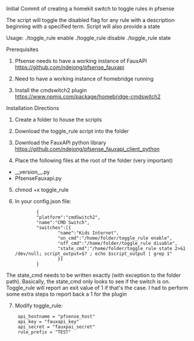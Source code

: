 Initial Commit of creating a homekit switch to toggle rules in pfsense

The script will toggle the disabled flag for any rule with a description beginning with a specified term.  Script will also provide a state

Usage:
./toggle_rule enable
./toggle_rule disable
./toggle_rule state

Prerequisites
1.  Pfsense needs to have a working instance of FauxAPI
https://github.com/ndejong/pfsense_fauxapi
 
2.  Need to have a working instance of homebridge running

3.  Install the cmdswitch2 plugin
https://www.npmjs.com/package/homebridge-cmdswitch2



Installation Directions
1.  Create a folder to house the scripts

2.  Download the toggle_rule script into the folder

3.  Download the FauxAPI python library
https://github.com/ndejong/pfsense_fauxapi_client_python

4.  Place the following files at the root of the folder (very important)
 -  \_\_version__.py
 - PfsenseFauxapi.py

5.  chmod +x toggle_rule

6.  In your config.json file:

                {
                "platform":"cmdSwitch2",
                "name":"CMD Switch",
                "switches":[{
                        "name":"Kids Internet",
                        "on_cmd":"/home/folder/toggle_rule enable",
                        "off_cmd":"/home/folder/toggle_rule disable",
                        "state_cmd":"/home/folder/toggle_rule state 2>&1 /dev/null; script_output=$? ; echo $script_output | grep 1"
                        }]
                }

The state_cmd needs to be written exactly (with exception to the folder path).  Basically, the state_cmd only looks to see if the switch is on.  Toggle_rule will report an exit value of 1 if that's the case.  I had to perform some extra steps to report back a 1 for the plugin

7. Modify toggle_rule:

        api_hostname = "pfsense_host"
        api_key = "fauxapi_key"
        api_secret = "fauxpai_secret"
        rule_prefix = "TEST"




